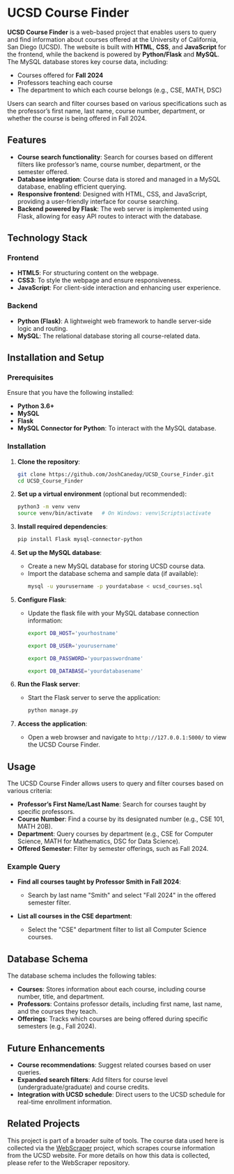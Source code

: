 # UCSD Course Finder

**UCSD Course Finder** is a web-based project that enables users to query and find information about courses offered at the University of California, San Diego (UCSD). The website is built with **HTML**, **CSS**, and **JavaScript** for the frontend, while the backend is powered by **Python/Flask** and **MySQL**. The MySQL database stores key course data, including:

- Courses offered for **Fall 2024**
- Professors teaching each course
- The department to which each course belongs (e.g., CSE, MATH, DSC)

Users can search and filter courses based on various specifications such as the professor’s first name, last name, course number, department, or whether the course is being offered in Fall 2024.

## Features

- **Course search functionality**: Search for courses based on different filters like professor’s name, course number, department, or the semester offered.
- **Database integration**: Course data is stored and managed in a MySQL database, enabling efficient querying.
- **Responsive frontend**: Designed with HTML, CSS, and JavaScript, providing a user-friendly interface for course searching.
- **Backend powered by Flask**: The web server is implemented using Flask, allowing for easy API routes to interact with the database.

## Technology Stack

### Frontend
- **HTML5**: For structuring content on the webpage.
- **CSS3**: To style the webpage and ensure responsiveness.
- **JavaScript**: For client-side interaction and enhancing user experience.

### Backend
- **Python (Flask)**: A lightweight web framework to handle server-side logic and routing.
- **MySQL**: The relational database storing all course-related data.

## Installation and Setup

### Prerequisites
Ensure that you have the following installed:
- **Python 3.6+**
- **MySQL**
- **Flask**
- **MySQL Connector for Python**: To interact with the MySQL database.

### Installation

1. **Clone the repository**:
   ```bash
   git clone https://github.com/JoshCaneday/UCSD_Course_Finder.git
   cd UCSD_Course_Finder
   ```

2. **Set up a virtual environment** (optional but recommended):
   ```bash
   python3 -m venv venv
   source venv/bin/activate   # On Windows: venv\Scripts\activate
   ```
3. **Install required dependencies**:
   ```bash
   pip install Flask mysql-connector-python
   ```
4. **Set up the MySQL database**:
   - Create a new MySQL database for storing UCSD course data.
   - Import the database schema and sample data (if available):
     ```bash
     mysql -u yourusername -p yourdatabase < ucsd_courses.sql
     ```

5. **Configure Flask**:
   - Update the flask file with your MySQL database connection information:
     ```bash
     export DB_HOST='yourhostname'
     ```
      ```bash
     export DB_USER='yourusername'
     ```
      ```bash
     export DB_PASSWORD='yourpasswordname'
     ```
      ```bash
     export DB_DATABASE='yourdatabasename'
     ```
6. **Run the Flask server**:
   - Start the Flask server to serve the application:
     ```bash
     python manage.py
     ```

7. **Access the application**:
   - Open a web browser and navigate to `http://127.0.0.1:5000/` to view the UCSD Course Finder.


## Usage

The UCSD Course Finder allows users to query and filter courses based on various criteria:

- **Professor’s First Name/Last Name**: Search for courses taught by specific professors.
- **Course Number**: Find a course by its designated number (e.g., CSE 101, MATH 20B).
- **Department**: Query courses by department (e.g., CSE for Computer Science, MATH for Mathematics, DSC for Data Science).
- **Offered Semester**: Filter by semester offerings, such as Fall 2024.

### Example Query

- **Find all courses taught by Professor Smith in Fall 2024**:
  - Search by last name "Smith" and select "Fall 2024" in the offered semester filter.
  
- **List all courses in the CSE department**:
  - Select the "CSE" department filter to list all Computer Science courses.

## Database Schema

The database schema includes the following tables:

- **Courses**: Stores information about each course, including course number, title, and department.
- **Professors**: Contains professor details, including first name, last name, and the courses they teach.
- **Offerings**: Tracks which courses are being offered during specific semesters (e.g., Fall 2024).

## Future Enhancements

- **Course recommendations**: Suggest related courses based on user queries.
- **Expanded search filters**: Add filters for course level (undergraduate/graduate) and course credits.
- **Integration with UCSD schedule**: Direct users to the UCSD schedule for real-time enrollment information.

## Related Projects

This project is part of a broader suite of tools. The course data used here is collected via the [WebScraper](https://github.com/JoshCaneday/WebScraper) project, which scrapes course information from the UCSD website. For more details on how this data is collected, please refer to the WebScraper repository.

